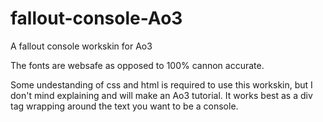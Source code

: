 # fallout-console-Ao3
A fallout console workskin for Ao3

The fonts are websafe as opposed to 100% cannon accurate.

Some undestanding of css and html is required to use this workskin, but I don't mind explaining and will make an Ao3 tutorial. It works best as a div tag wrapping around the text you want to be a console. 
